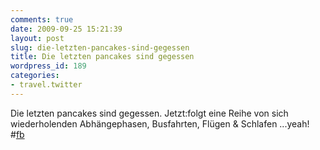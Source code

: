 ```yaml
---
comments: true
date: 2009-09-25 15:21:39
layout: post
slug: die-letzten-pancakes-sind-gegessen
title: Die letzten pancakes sind gegessen
wordpress_id: 189
categories:
- travel.twitter
---
```


Die letzten pancakes sind gegessen. Jetzt:folgt eine Reihe von sich wiederholenden Abhängephasen, Busfahrten, Flügen & Schlafen ...yeah! #[fb](http://search.twitter.com/search?q=%23fb)
